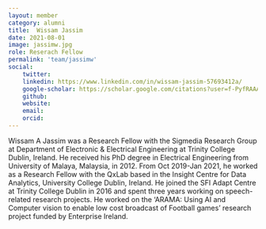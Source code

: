 ```yaml
---
layout: member
category: alumni
title:  Wissam Jassim
date: 2021-08-01
image: jassimw.jpg
role: Reserach Fellow
permalink: 'team/jassimw'
social:
    twitter: 
    linkedin: https://www.linkedin.com/in/wissam-jassim-57693412a/
    google-scholar: https://scholar.google.com/citations?user=f-PyfRAAAAAJ&hl=en
    github: 
    website: 
    email:
    orcid:
---
```


Wissam A Jassim was a Research Fellow with the Sigmedia Research Group at
Department of Electronic & Electrical Engineering at Trinity College Dublin,
Ireland. He received his PhD degree in Electrical Engineering from University of
Malaya, Malaysia, in 2012. From Oct 2019-Jan 2021, he worked as a Research
Fellow with the QxLab based in the Insight Centre for Data Analytics, University
College Dublin, Ireland. He joined the SFI Adapt Centre at Trinity College
Dublin in 2016 and spent three years working on speech-related research
projects. He worked on the ‘ARAMA: Using AI and Computer
vision to enable low cost broadcast of Football games’ research project funded
by Enterprise Ireland.
